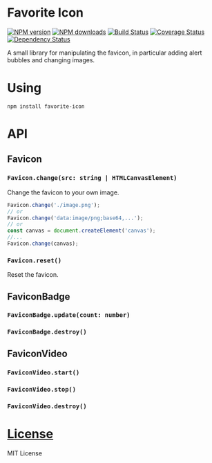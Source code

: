 Favorite Icon
=============

[![NPM version](https://img.shields.io/npm/v/favorite-icon.svg?style=flat)](https://www.npmjs.com/package/favorite-icon)
[![NPM downloads](https://img.shields.io/npm/dm/favorite-icon.svg?style=flat)](https://www.npmjs.com/package/favorite-icon)
[![Build Status](https://img.shields.io/travis/hcodes/favorite-icon.svg?style=flat)](https://travis-ci.org/hcodes/favorite-icon)
[![Coverage Status](https://img.shields.io/coveralls/hcodes/favorite-icon.svg?style=flat)](https://coveralls.io/r/hcodes/favorite-icon)
[![Dependency Status](https://img.shields.io/david/hcodes/favorite-icon.svg?style=flat)](https://david-dm.org/hcodes/favorite-icon)

A small library for manipulating the favicon, in particular adding alert bubbles and changing images.

# Using
`npm install favorite-icon`


# API

## Favicon

### `Favicon.change(src: string | HTMLCanvasElement)`
Change the favicon to your own image.

```js
Favicon.change('./image.png');
// or
Favicon.change('data:image/png;base64,...');
// or
const canvas = document.createElement('canvas');
//...
Favicon.change(canvas);
```

### `Favicon.reset()`
Reset the favicon.

## FaviconBadge

### `FaviconBadge.update(count: number)`

### `FaviconBadge.destroy()`

## FaviconVideo

### `FaviconVideo.start()`

### `FaviconVideo.stop()`

### `FaviconVideo.destroy()`

# [License](./LICENSE)
MIT License
